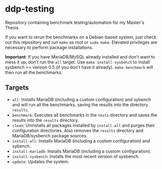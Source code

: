 ddp-testing
===========

Repository containing benchmark testing/automation for my Master's Thesis.

If you want to rerun the benchmarks on a Debian-based system, just check out this repository and run `make` as root or `sudo make`. Elevated privileges are necessary to perform package installations.

**Important**: If you have MariaDB/MySQL already installed and don't want to mess it up, don't run the `all` target. Use `make install-sysbench` to install sysbench >= version 0.5 (if you don't have it already). `make benchmark` will then run all the benchmarks.

## Targets

- `all`: Installs MariaDB (including a custom configuration) and sybench and will run all the benchmarks, saving the results into the directory `results`.
- `benchmark`: Executes all benchmarks in the `tests` directory and saves the results into the `results` directory.
- `clean`: Uninstalls all packages installed by `install-all` and purges their configuration directories. Also removes the `results` directory and MariaDB/sysbench package sources.
- `install-all`: Installs MariaDB (including a custom configuration) and sybench.
- `install-mariadb`: Installs MariaDB (including a custom configuration).
- `install-sysbench`: Installs the most recent version of sysbench.
- `update`: Updates the system.
